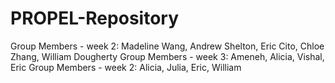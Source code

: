# PROPEL-Repository 
Group Members - week 2: Madeline Wang, Andrew Shelton, Eric Cito, Chloe Zhang, William Dougherty 
Group Members - week 3: Ameneh, Alicia, Vishal, Eric 
Group Members - week 2: Alicia, Julia, Eric, William 
